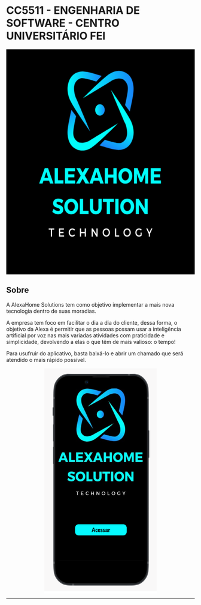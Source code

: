 # CC5511 - ENGENHARIA DE SOFTWARE - CENTRO UNIVERSITÁRIO FEI

<p align="center">
  <img alt="Logo" align="center" src ="https://github.com/Mazzaro0/AlexaHome_Solutions/blob/main/alexahome%20solution.png" width="700" height="600"></img>
<p>

<!-- SOBRE -->
## Sobre
  
A AlexaHome Solutions tem como objetivo implementar a mais nova tecnologia dentro de suas moradias.

A empresa tem foco em facilitar o dia a dia do cliente, dessa forma, o objetivo da Alexa é permitir que as pessoas possam usar a inteligência artificial por voz nas mais variadas atividades com praticidade e simplicidade, devolvendo a elas o que têm de mais valioso: o tempo!

Para usufruir do aplicativo, basta baixá-lo e abrir um chamado que será atendido o mais rápido possível.

<p align="center">
  <img alt="Proto" align="center" src ="https://github.com/Mazzaro0/AlexaHome_Solutions/blob/main/APP.png" width="300" height="600"></img>
<p>

***
